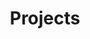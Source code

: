 ---
title: "Projects"
description: "We're studying neural stem cells"
draft: false
bg_image: "images/main-bg.png"
---